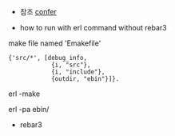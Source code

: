 * 참조
[confer](https://learnyousomeerlang.com/contents)

* how to run with erl command without rebar3

make file named 'Emakefile'

```
{'src/*', [debug_info,
			{i, "src"},
			{i, "include"},
			{outdir, "ebin"}]}.
```

erl -make

erl -pa ebin/

* rebar3
